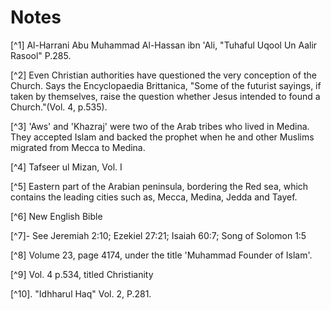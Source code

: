 Notes
=====

[^1] Al-Harrani Abu Muhammad Al-Hassan ibn 'Ali, "Tuhaful Uqool Un Aalir
Rasool" P.285.

[^2] Even Christian authorities have questioned the very conception of
the Church. Says the Encyclopaedia Brittanica, "Some of the futurist
sayings, if taken by themselves, raise the question whether Jesus
intended to found a Church."(Vol. 4, p.535).

[^3] 'Aws' and 'Khazraj' were two of the Arab tribes who lived in
Medina. They accepted Islam and backed the prophet when he and other
Muslims migrated from Mecca to Medina.

[^4] Tafseer ul Mizan, Vol. I

[^5] Eastern part of the Arabian peninsula, bordering the Red sea, which
contains the leading cities such as, Mecca, Medina, Jedda and Tayef.

[^6] New English Bible

[^7]- See Jeremiah 2:10; Ezekiel 27:21; Isaiah 60:7; Song of Solomon
1:5

[^8] Volume 23, page 4174, under the title 'Muhammad Founder of
Islam'.

[^9] Vol. 4 p.534, titled Christianity

[^10]. "Idhharul Haq" Vol. 2, P.281.


